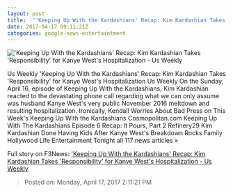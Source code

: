 ```yaml
---
layout: post
title:  "'Keeping Up With the Kardashians' Recap: Kim Kardashian Takes 'Responsibility' for Kanye West's Hospitalization - Us Weekly"
date: 2017-04-17 09:11:21Z
categories: google-news-entertaintment
---
```


!['Keeping Up With the Kardashians' Recap: Kim Kardashian Takes 'Responsibility' for Kanye West's Hospitalization - Us Weekly](http://img.usmagazine.com/social/khloe-kendall-kourtney-kim-kylie-kardashian-jenner-ddbbac5c-245b-46fa-ab71-be3a01cc1983.jpg)

Us Weekly 'Keeping Up With the Kardashians' Recap: Kim Kardashian Takes 'Responsibility' for Kanye West's Hospitalization Us Weekly On the Sunday, April 16, episode of Keeping Up With the Kardashians, Kim Kardashian reacted to the devastating phone call regarding what we can only assume was husband Kanye West's very public November 2016 meltdown and resulting hospitalization. Ironically, Kendall Worries About Bad Press on This Week's Keeping Up With the Kardashians Cosmopolitan.com Keeping Up With The Kardashians Episode 6 Recap: It Pours, Part 2 Refinery29 Kim Kardashian Done Having Kids After Kanye West's Breakdown Rocks Family Hollywood Life Entertainment Tonight all 117 news articles »


Full story on F3News: ['Keeping Up With the Kardashians' Recap: Kim Kardashian Takes 'Responsibility' for Kanye West's Hospitalization - Us Weekly](http://www.f3nws.com/n/xcvKZB)

> Posted on: Monday, April 17, 2017 2:11:21 PM
